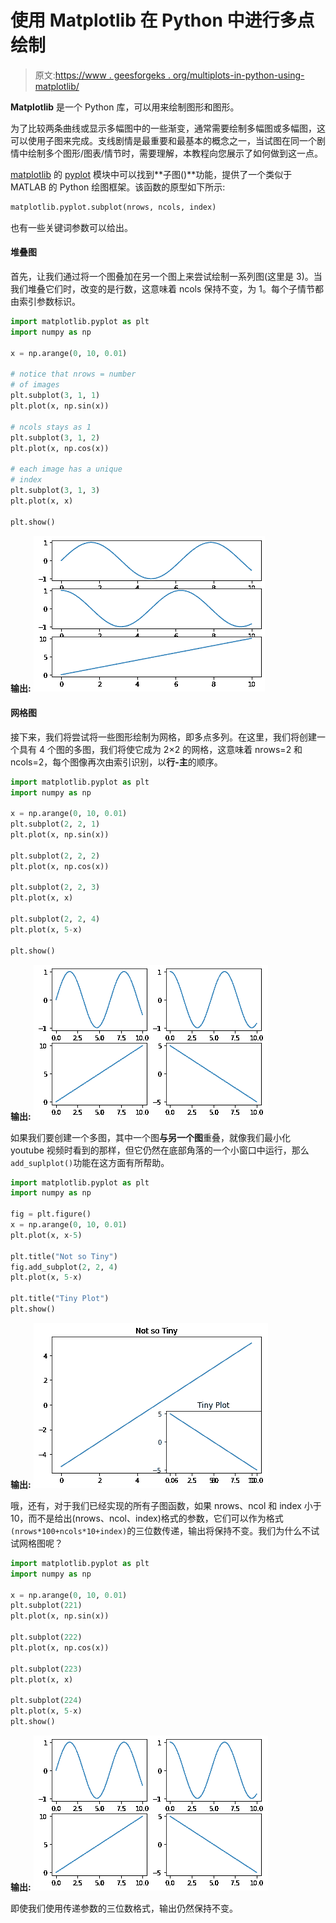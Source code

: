 # 使用 Matplotlib 在 Python 中进行多点绘制

> 原文:[https://www . geesforgeks . org/multiplots-in-python-using-matplotlib/](https://www.geeksforgeeks.org/multiplots-in-python-using-matplotlib/)

**Matplotlib** 是一个 Python 库，可以用来绘制图形和图形。

为了比较两条曲线或显示多幅图中的一些渐变，通常需要绘制多幅图或多幅图，这可以使用子图来完成。支线剧情是最重要和最基本的概念之一，当试图在同一个剧情中绘制多个图形/图表/情节时，需要理解，本教程向您展示了如何做到这一点。

[matplotlib](http://geeksforgeeks.org/python-matplotlib-an-overview/) 的 [pyplot](https://www.geeksforgeeks.org/pyplot-in-matplotlib/) 模块中可以找到**子图()**功能，提供了一个类似于 MATLAB 的 Python 绘图框架。该函数的原型如下所示:

```py
matplotlib.pyplot.subplot(nrows, ncols, index)
```

也有一些关键词参数可以给出。

#### 堆叠图

首先，让我们通过将一个图叠加在另一个图上来尝试绘制一系列图(这里是 3)。当我们堆叠它们时，改变的是行数，这意味着 ncols 保持不变，为 1。每个子情节都由索引参数标识。

```py
import matplotlib.pyplot as plt
import numpy as np

x = np.arange(0, 10, 0.01)

# notice that nrows = number
# of images
plt.subplot(3, 1, 1)
plt.plot(x, np.sin(x))

# ncols stays as 1 
plt.subplot(3, 1, 2)
plt.plot(x, np.cos(x))

# each image has a unique 
# index
plt.subplot(3, 1, 3)
plt.plot(x, x)

plt.show()
```

**输出:**
![multiplots-python-matplotlib](img/2490a9983903fd20b0adb7d9db049c78.png)

#### 网格图

接下来，我们将尝试将一些图形绘制为网格，即多点多列。在这里，我们将创建一个具有 4 个图的多图，我们将使它成为 2×2 的网格，这意味着 nrows=2 和 ncols=2，每个图像再次由索引识别，以**行-主**的顺序。

```py
import matplotlib.pyplot as plt
import numpy as np

x = np.arange(0, 10, 0.01)
plt.subplot(2, 2, 1)
plt.plot(x, np.sin(x))

plt.subplot(2, 2, 2)
plt.plot(x, np.cos(x))

plt.subplot(2, 2, 3)
plt.plot(x, x)

plt.subplot(2, 2, 4)
plt.plot(x, 5-x)

plt.show()
```

**输出:**
![multiplots-python-matplotlib](img/3444bc425fa1c881c7cb2d72db342066.png)

如果我们要创建一个多图，其中一个图**与另一个图**重叠，就像我们最小化 youtube 视频时看到的那样，但它仍然在底部角落的一个小窗口中运行，那么`add_suplplot()`功能在这方面有所帮助。

```py
import matplotlib.pyplot as plt
import numpy as np

fig = plt.figure()
x = np.arange(0, 10, 0.01)
plt.plot(x, x-5)

plt.title("Not so Tiny")
fig.add_subplot(2, 2, 4)
plt.plot(x, 5-x)

plt.title("Tiny Plot")
plt.show()
```

**输出:**
![multiplots-python-matplotlib](img/38384e701eb2b5babb81d04786f5e3ae.png)

哦，还有，对于我们已经实现的所有子图函数，如果 nrows、ncol 和 index 小于 10，而不是给出(nrows、ncol、index)格式的参数，它们可以作为格式`(nrows*100+ncols*10+index)`的三位数传递，输出将保持不变。我们为什么不试试网格图呢？

```py
import matplotlib.pyplot as plt
import numpy as np

x = np.arange(0, 10, 0.01)
plt.subplot(221)
plt.plot(x, np.sin(x))

plt.subplot(222)
plt.plot(x, np.cos(x))

plt.subplot(223)
plt.plot(x, x)

plt.subplot(224)
plt.plot(x, 5-x)
plt.show()
```

**输出:**
![multiplots-python-matplotlib](img/3444bc425fa1c881c7cb2d72db342066.png)

即使我们使用传递参数的三位数格式，输出仍然保持不变。